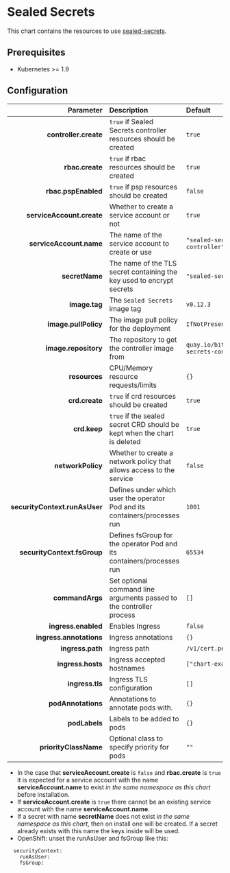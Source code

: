 # Sealed Secrets

This chart contains the resources to use [sealed-secrets](https://github.com/bitnami-labs/sealed-secrets).

## Prerequisites

* Kubernetes >= 1.9

## Configuration

| Parameter                     | Description                                                                | Default                                     |
|------------------------------:|:---------------------------------------------------------------------------|:--------------------------------------------|
| **controller.create**         | `true` if Sealed Secrets controller resources should be created            | `true`                                      |
| **rbac.create**               | `true` if rbac resources should be created                                 | `true`                                      |
| **rbac.pspEnabled**           | `true` if psp resources should be created                                  | `false`                                     |
| **serviceAccount.create**     | Whether to create a service account or not                                 | `true`                                      |
| **serviceAccount.name**       | The name of the service account to create or use                           | `"sealed-secrets-controller"`               |
| **secretName**                | The name of the TLS secret containing the key used to encrypt secrets      | `"sealed-secrets-key"`                      |
| **image.tag**                 | The `Sealed Secrets` image tag                                             | `v0.12.3`                                   |
| **image.pullPolicy**          | The image pull policy for the deployment                                   | `IfNotPresent`                              |
| **image.repository**          | The repository to get the controller image from                            | `quay.io/bitnami/sealed-secrets-controller` |
| **resources**                 | CPU/Memory resource requests/limits                                        | `{}`                                        |
| **crd.create**                | `true` if crd resources should be created                                  | `true`                                      |
| **crd.keep**                  | `true` if the sealed secret CRD should be kept when the chart is deleted   | `true`                                      |
| **networkPolicy**             | Whether to create a network policy that allows access to the service       | `false`                                     |
| **securityContext.runAsUser** | Defines under which user the operator Pod and its containers/processes run | `1001`                                      |
| **securityContext.fsGroup**   | Defines fsGroup for the operator Pod and its containers/processes run      | `65534`                                     |
| **commandArgs**               | Set optional command line arguments passed to the controller process       | `[]`                                        |
| **ingress.enabled**           | Enables Ingress                                                            | `false`                                     |
| **ingress.annotations**       | Ingress annotations                                                        | `{}`                                        |
| **ingress.path**              | Ingress path                                                               | `/v1/cert.pem`                              |
| **ingress.hosts**             | Ingress accepted hostnames                                                 | `["chart-example.local"]`                   |
| **ingress.tls**               | Ingress TLS configuration                                                  | `[]`                                        |
| **podAnnotations**            | Annotations to annotate pods with.                                         | `{}`                                        |
| **podLabels**                 | Labels to be added to pods                                                 | `{}`                                        |
| **priorityClassName**         | Optional class to specify priority for pods                                | `""`                                        |


- In the case that **serviceAccount.create** is `false` and **rbac.create** is `true` it is expected for a service account with the name **serviceAccount.name** to exist _in the same namespace as this chart_ before installation.
- If **serviceAccount.create** is `true` there cannot be an existing service account with the name **serviceAccount.name**.
- If a secret with name **secretName** does not exist _in the same namespace as this chart_, then on install one will be created. If a secret already exists with this name the keys inside will be used.
- OpenShift: unset the runAsUser and fsGroup like this:
```
  securityContext:
    runAsUser:
    fsGroup:
```
